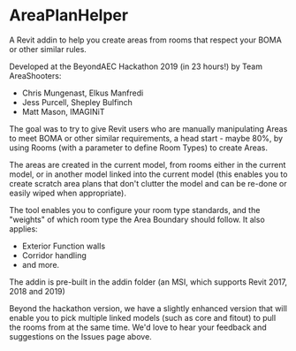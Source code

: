 # AreaPlanHelper
A Revit addin to help you create areas from rooms that respect your BOMA or other similar rules.

Developed at the BeyondAEC Hackathon 2019 (in 23 hours!) by Team AreaShooters:
- Chris Mungenast, Elkus Manfredi
- Jess Purcell, Shepley Bulfinch
- Matt Mason, IMAGINiT

The goal was to try to give Revit users who are manually manipulating Areas to meet BOMA or other similar requirements, a head start - maybe 80%, by using Rooms (with a parameter to define Room Types) to create Areas.

The areas are created in the current model, from rooms either in the current model, or in another model linked into the current model (this enables you to create scratch area plans that don't clutter the model and can be re-done or easily wiped when appropriate).

The tool enables you to configure your room type standards, and the "weights" of which  room type the Area Boundary should follow. It also applies:
- Exterior Function walls
- Corridor handling
- and more.

The addin is pre-built in the addin folder (an MSI, which supports Revit 2017, 2018 and 2019)

Beyond the hackathon version, we have a slightly enhanced version that will enable you to pick multiple linked models (such as core and fitout) to pull the rooms from at the same time. We'd love to hear your feedback and suggestions on the Issues page above.
